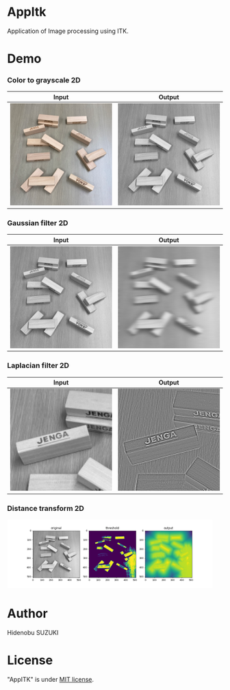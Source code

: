 # AppItk

Application of Image processing using ITK.

# Demo
### Color to grayscale 2D
| Input | Output |
| ---- | ---- |
| <img src="https://github.com/Nobu575/AppITK/blob/main/jenga.png" width=240> | <img src="https://github.com/Nobu575/AppITK/blob/main/jenga_g.png" width=240> 
### Gaussian filter 2D
| Input | Output |
| ---- | ---- |
| <img src="https://github.com/Nobu575/AppITK/blob/main/jenga_g.png" width=240> | <img src="https://github.com/Nobu575/AppITK/blob/main/img/jenga_gauss.png" width=240> 
### Laplacian filter 2D
| Input | Output |
| ---- | ---- |
| <img src="https://github.com/Nobu575/AppITK/blob/main/jenga_g_150.png" width=240> | <img src="https://github.com/Nobu575/AppITK/blob/main/img/jenga_laplacian.png" width=240> 
### Distance transform 2D
<img src="https://github.com/Nobu575/AppITK/blob/main/img/jenga_distance2d.png" width=480>

# Author
Hidenobu SUZUKI

# License
"AppITK" is under [MIT license](https://en.wikipedia.org/wiki/MIT_License).
